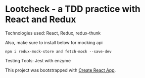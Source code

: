 # Lootcheck - a TDD practice with React and Redux

Technologies used:
React, Redux, redux-thunk

Also, make sure to install below for mocking api
```
npm i redux-mock-store and fetch-mock --save-dev
```
Testing Tools:
Jest with enzyme

This project was bootstrapped with [Create React App](https://github.com/facebookincubator/create-react-app).